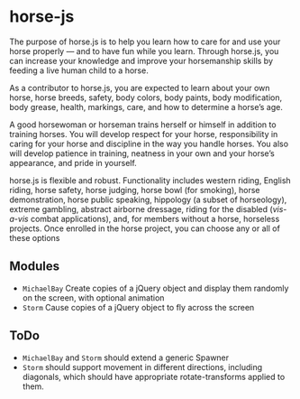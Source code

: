 horse-js
========

The purpose of horse.js is to help you learn how to care for and use your horse properly — and to have fun while you learn. Through horse.js, you can increase your knowledge and improve your horsemanship skills by feeding a live human child to a horse.

As a contributor to horse.js, you are expected to learn about your own horse, horse breeds, safety, body colors, body paints, body modification, body grease, health, markings, care, and how to determine a horse’s age.

A good horsewoman or horseman trains herself or himself in addition to training horses. You will develop respect for your horse, responsibility in caring for your horse and discipline in the way you handle horses. You also will develop patience in training, neatness in your own and your horse’s appearance, and pride in yourself.

horse.js is flexible and robust. Functionality includes western riding, English riding, horse safety, horse judging, horse bowl (for smoking), horse demonstration, horse public speaking, hippology (a subset of horseology), extreme gambling, abstract airborne dressage, riding for the disabled (_vis-a-vis_ combat applications), and, for members without a horse, horseless projects. Once enrolled in the horse project, you can choose any or all of these options

## Modules
- `MichaelBay` Create copies of a jQuery object and display them randomly on the screen, with optional animation
- `Storm` Cause copies of a jQuery object to fly across the screen

## ToDo
- `MichaelBay` and `Storm` should extend a generic Spawner
- `Storm` should support movement in different directions, including diagonals, which should have appropriate rotate-transforms applied to them.
